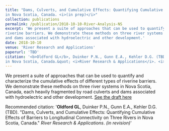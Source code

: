 ```yaml
---
title: "Dams, Culverts, and Cumulative Effects: Quantifying Cumulative Effects of Barriers to Longitudinal Connectivity on Three Rivers 
in Nova Scotia, Canada. <i>(in prep)</i>"
collection: publications
permalink: /publication/2018-10-10-River-Analysis-NS
excerpt: 'We present a suite of approaches that can be used to quantify and characterize the cumulative effects of different types of 
riverine barriers. We demonstrate these methods on three river systems in Nova Scotia, Canada, each heavily fragmented by road culverts 
and dams associated with hydroelectric and other development.'
date: 2018-10-10
venue: 'River Research and Applications'
paperurl: 'TBD'
citation: '<b>Oldford GL</b>, Duinker P.N., Gunn E.A., Kehler D.G. (TBD). &quot;Dams, Culverts, and Cumulative Effects: Quantifying Cumulative Effects of Barriers to Longitudinal Connectivity on Three Rivers 
in Nova Scotia, Canada.&quot; <i>River Research & Applications</i>. <i>(in revision)</i>'
---
```

We present a suite of approaches that can be used to quantify and characterize the cumulative effects of different types of riverine barriers. 
We demonstrate these methods on three river systems in Nova Scotia, Canada, each heavily fragmented by road culverts and dams associated with 
hydroelectric and other development.
[See the draft here](/files/oldfordetal_rivresearch.pdf)

Recommended citation: '<b>Oldford GL</b>, Duinker P.N., Gunn E.A., Kehler D.G. (TBD). &quot;Dams, Culverts, and Cumulative Effects: Quantifying Cumulative Effects of Barriers to Longitudinal Connectivity on Three Rivers 
in Nova Scotia, Canada.&quot; <i>River Research & Applications</i>. <i>(in revision)</i>'